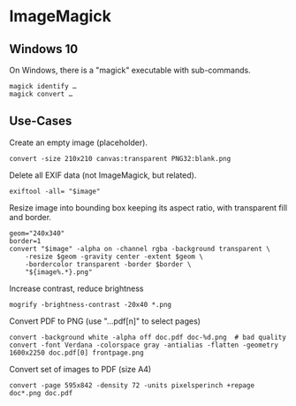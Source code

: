 # ImageMagick

## Windows 10

On Windows, there is a "magick" executable with sub-commands.

    magick identify …
    magick convert …

## Use-Cases

Create an empty image (placeholder).

    convert -size 210x210 canvas:transparent PNG32:blank.png

Delete all EXIF data (not ImageMagick, but related).

    exiftool -all= "$image"

Resize image into bounding box keeping its aspect ratio, with transparent fill and border.

    geom="240x340"
    border=1
    convert "$image" -alpha on -channel rgba -background transparent \
        -resize $geom -gravity center -extent $geom \
        -bordercolor transparent -border $border \
        "${image%.*}.png"

Increase contrast, reduce brightness

    mogrify -brightness-contrast -20x40 *.png

Convert PDF to PNG (use "...pdf[n]" to select pages)

    convert -background white -alpha off doc.pdf doc-%d.png  # bad quality
    convert -font Verdana -colorspace gray -antialias -flatten -geometry 1600x2250 doc.pdf[0] frontpage.png

Convert set of images to PDF (size A4)

    convert -page 595x842 -density 72 -units pixelsperinch +repage doc*.png doc.pdf
